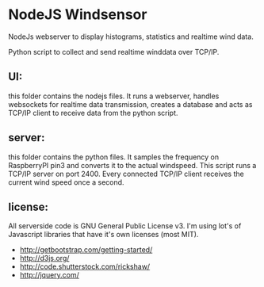 NodeJS Windsensor
========
NodeJs webserver to display histograms, statistics and realtime wind data.

Python script to collect and send realtime winddata over TCP/IP.

UI:
-------------
this folder contains the nodejs files. It runs a webserver, handles websockets for realtime data transmission, creates a database and acts as TCP/IP client to receive data from the python script.

server:
-------------------
this folder contains the python files. It samples the frequency on RaspberryPI pin3 and converts it to the actual windspeed. This script runs a TCP/IP server on port 2400. Every connected TCP/IP client receives the current wind speed once a second.

license:
----------------
All serverside code is GNU General Public License v3.
I'm using lot's of Javascript libraries that have it's own licenses (most MIT).
* http://getbootstrap.com/getting-started/
* http://d3js.org/
* http://code.shutterstock.com/rickshaw/
* http://jquery.com/
